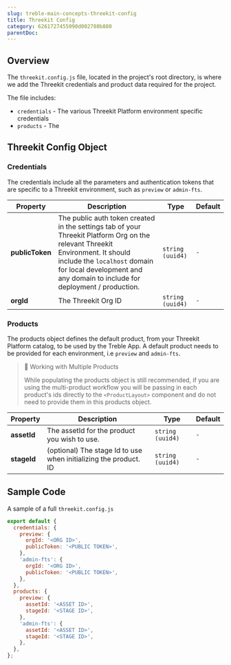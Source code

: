 ```yaml
---
slug: treble-main-concepts-threekit-config
title: Threekit Config
category: 6261727455090d002780b880
parentDoc:
---
```


## Overview

The `threekit.config.js` file, located in the project's root directory, is where we add the Threekit credentials and product data required for the project.

The file includes:

- `credentials` - The various Threekit Platform environment specific credentials
- `products` - The

## Threekit Config Object

### Credentials

The credentials include all the parameters and authentication tokens that are specific to a Threekit environment, such as `preview` or `admin-fts`.

| Property        | Description                                                                                                                                                                                                                                 | Type             | Default |
| --------------- | ------------------------------------------------------------------------------------------------------------------------------------------------------------------------------------------------------------------------------------------- | ---------------- | ------- |
| **publicToken** | The public auth token created in the settings tab of your Threekit Platform Org on the relevant Threekit Environment. It should include the `localhost` domain for local development and any domain to include for deployment / production. | `string (uuid4)` | `-`     |
| **orgId**       | The Threekit Org ID                                                                                                                                                                                                                         | `string (uuid4)` | `-`     |

### Products

The products object defines the default product, from your Threekit Platform catalog, to be used by the Treble App. A default product needs to be provided for each environment, i.e `preview` and `admin-fts`.

> 📘 Working with Multiple Products
>
> While populating the products object is still recommended, if you are using the multi-product workflow you will be passing in each product's ids directly to the `<ProductLayout>` component and do not need to provide them in this products object.

| Property    | Description                                                      | Type             | Default |
| ----------- | ---------------------------------------------------------------- | ---------------- | ------- |
| **assetId** | The assetId for the product you wish to use.                     | `string (uuid4)` | `-`     |
| **stageId** | (optional) The stage Id to use when initializing the product. ID | `string (uuid4)` | `-`     |

## Sample Code

A sample of a full `threekit.config.js`

```js
export default {
  credentials: {
    preview: {
      orgId: '<ORG ID>',
      publicToken: '<PUBLIC TOKEN>',
    },
    'admin-fts': {
      orgId: '<ORG ID>',
      publicToken: '<PUBLIC TOKEN>',
    },
  },
  products: {
    preview: {
      assetId: '<ASSET ID>',
      stageId: '<STAGE ID>',
    },
    'admin-fts': {
      assetId: '<ASSET ID>',
      stageId: '<STAGE ID>',
    },
  },
};
```
